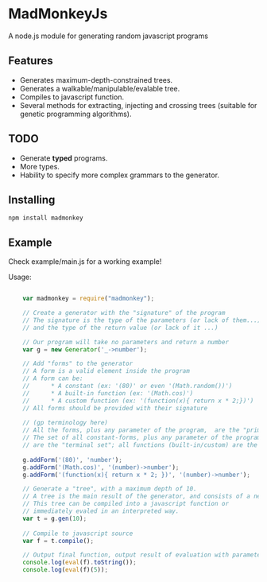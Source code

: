 # MadMonkeyJs

A node.js module for generating random javascript programs

## Features

* Generates maximum-depth-constrained trees.
* Generates a walkable/manipulable/evalable tree.
* Compiles to javascript function.
* Several methods for extracting, injecting and 
crossing trees (suitable for genetic programming algorithms).

## TODO

* Generate **typed** programs.
* More types.
* Hability to specify more complex grammars to the generator.

## Installing

```shell
npm install madmonkey
```

## Example

Check example/main.js for a working example!

Usage: 

```javascript

	var madmonkey = require("madmonkey");

	// Create a generator with the "signature" of the program
	// The signature is the type of the parameters (or lack of them...) 
	// and the type of the return value (or lack of it ...)

	// Our program will take no parameters and return a number
	var g = new Generator('_->number');

	// Add "forms" to the generator
	// A form is a valid element inside the program
	// A form can be:
	//		* A constant (ex: '(80)' or even '(Math.random())')
	//		* A built-in function (ex: '(Math.cos)')
	//		* A custom function (ex: '(function(x){ return x * 2;})')
	// All forms should be provided with their signature
	
	// (gp terminology here)
	// All the forms, plus any parameter of the program,  are the "primitive set"
	// The set of all constant-forms, plus any parameter of the program,
	// are the "terminal set"; all functions (built-in/custom) are the "function set"
	
	g.addForm('(80)', 'number');
	g.addForm('(Math.cos)', '(number)->number');
	g.addForm('(function(x){ return x * 2; })', '(number)->number');

	// Generate a "tree", with a maximum depth of 10.
	// A tree is the main result of the generator, and consists of a nested chain of forms.
	// This tree can be compiled into a javascript function or 
	// immediately evaled in an interpreted way.
	var t = g.gen(10);
	
	// Compile to javascript source
	var f = t.compile();

	// Output final function, output result of evaluation with parameter 5
	console.log(eval(f).toString());
	console.log(eval(f)(5));

```
